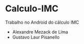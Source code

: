 # Calculo-IMC

Trabalho no Android do cálculo IMC
- Alexandre Mezack de Lima
- Gustavo Laur Pisanello
